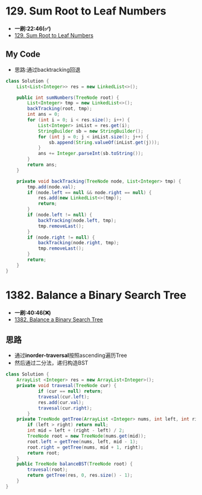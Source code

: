 # 129. Sum Root to Leaf Numbers
* **一刷:22:46(✅)**
* [129. Sum Root to Leaf Numbers](https://leetcode.com/problems/sum-root-to-leaf-numbers/)

## My Code
* 思路:通过backtracking回退
```java
class Solution {
    List<List<Integer>> res = new LinkedList<>();

    public int sumNumbers(TreeNode root) {
        List<Integer> tmp = new LinkedList<>();
        backTracking(root, tmp);
        int ans = 0;
        for (int i = 0; i < res.size(); i++) {
            List<Integer> inList = res.get(i);
            StringBuilder sb = new StringBuilder();
            for (int j = 0; j < inList.size(); j++) {
                sb.append(String.valueOf(inList.get(j)));
            }
            ans += Integer.parseInt(sb.toString());
        }
        return ans;
    }

    private void backTracking(TreeNode node, List<Integer> tmp) {
        tmp.add(node.val);
        if (node.left == null && node.right == null) {
            res.add(new LinkedList<>(tmp));
            return;
        }
        if (node.left != null) {
            backTracking(node.left, tmp);
            tmp.removeLast();
        }
        if (node.right != null) {
            backTracking(node.right, tmp);
            tmp.removeLast();
        }
        return;
    }
}
```
# 1382. Balance a Binary Search Tree
* **一刷:40:46(❌)**
* [1382. Balance a Binary Search Tree](https://leetcode.com/problems/balance-a-binary-search-tree/)

## 思路
* 通过**inorder-traversal**按照ascending遍历Tree
* 然后通过二分法，递归构造BST

```java
class Solution {
    ArrayList <Integer> res = new ArrayList<Integer>();
    private void travesal(TreeNode cur) {
            if (cur == null) return;
            travesal(cur.left);
            res.add(cur.val);
            travesal(cur.right);
        }
    private TreeNode getTree(ArrayList <Integer> nums, int left, int right) {
        if (left > right) return null;
        int mid = left + (right - left) / 2;
        TreeNode root = new TreeNode(nums.get(mid));
        root.left = getTree(nums, left, mid - 1);
        root.right = getTree(nums, mid + 1, right);
        return root;
    }
    public TreeNode balanceBST(TreeNode root) {
        travesal(root);
        return getTree(res, 0, res.size() - 1);
    }
}
```